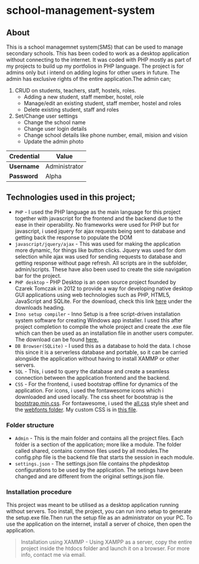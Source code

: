 # school-management-system
## About
This is a school managemnet system(SMS) that can be used to manage secondary schools. This has been coded to work as a desktop application without connecting to the internet. It was coded with PHP mostly as part of my projects to build up my portfolios
in PHP language. The project is for admins only but i intend on adding logins for other users in future. The admin has exclusive rights of the entire application.The admin can;
1.  CRUD on students, teachers, staff, hostels, roles.
    * Adding a new student, staff member, hostel, role
    * Manage/edit an existing student, staff member, hostel and roles
    * Delete existing student, staff and roles
2.  Set/Change user settings
    * Change the school name
    * Change user login details
    * Change school details like phone number, email, mision and vision
    * Update the admin photo

**Credential** | **Value**
------------ | -------------
**Username** | Administrator
**Password** | Alpha

## Technologies used in this project;
* `PHP` - I used the PHP language as the main language for this project together with javascript for the frontend and the backend due to the ease in their operability. No frameworks were used for PHP but for javascript, i used jquery for ajax requests being sent to database and getting back the response to populate the DOM
* `javascript/jquery/ajax` - This was used for making the application more dynamic, for things like button clicks. Jquery was used for dom selection while ajax was used for sending requests to database and getting response without page refresh. All scripts are in the subfolder, admin/scripts. These have also been used to create the side navigation bar for the project.
* `PHP desktop` - PHP Desktop is an open source project founded by Czarek Tomczak in 2012 to provide a way for developing native desktop GUI applications using web technologies such as PHP, HTML5, JavaScript and SQLite. For the download, check this link 
  <a href='https://github.com/cztomczak/phpdesktop' target='_blank'>here</a> under the downloads heading.
* `Inno setup compiler` - Inno Setup is a free script-driven installation system software for creating Windows app installer. I used this after project completion to compile the whole project and create the .exe file which can then be used as an installation file in another users computer. The download can be found <a href='https://jrsoftware.org/isdl.php' target='_blank'>here.</a>
*  `DB Browser(SQLite)` - I used this as a database to hold the data. I chose this since it is a serverless database and portable, so it can be carried alongside the application without having to install XAMMP or other servers.
*  `SQL` - This, i used to query the database and create a seamless connection between the application frontend and the backend.
*  `CSS` - For the frontend, i used bootstrap offline for dynamics of the application. For icons, i used the fontawesome icons which i downloaded and used locally. The css sheet for bootstrap is the <a href = 'admin/styles/bootstrap.min.css'>bootstrap.min.css</a>. For fontawesome, i used the <a href="admin/styles/CSS/all.css">all.css</a>  style sheet and the <a href='/admin/styles/webfonts'>webfonts folder</a>. My custom CSS is in <a href='admin/styles/styles.css'>this file</a>.

### Folder structure
* `Admin` - This is the main folder and contains all the project files. Each folder is a section of the application; more like a module. The folder called shared, contains common files used by all modules.The config.php file is the backend file that starts the session in each module. 
* `settings.json` - The settings.json file contains the phpdesktop configurations to be used by the application. The setings have been changed and are different from the original settings.json file.

### Installation procedure
This project was meant to be utilised as a desktop application running without servers. Too install, the project, you can run inno setup to generate the setup.exe file.Then run the setup file as an administrator on your PC. To use the application on the internet, install a server of choice, then open the application.
>  Installation using XAMMP - Using XAMPP as a server, copy the entire project inside the htdocs folder and launch it on a browser. For more info, contact me via email.
